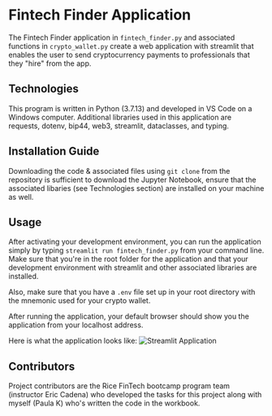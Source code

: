 # Fintech Finder Application

The Fintech Finder application in `fintech_finder.py` and associated functions in `crypto_wallet.py` create a web application with streamlit that enables the user to send cryptocurrency payments to professionals that they "hire" from the app.  

## Technologies

This program is written in Python (3.7.13) and developed in VS Code on a Windows computer. Additional libraries used in this application are requests, dotenv, bip44, web3, streamlit, dataclasses, and typing.

## Installation Guide

Downloading the code & associated files using `git clone` from the repository is sufficient to download the Jupyter Notebook, ensure that the associated libaries (see Technologies section) are installed on your machine as well.  

## Usage

After activating your development environment, you can run the application simply by typing `streamlit run fintech_finder.py` from your command line. Make sure that you're in the root folder for the application and that your development environment with streamlit and other associated libraries are installed. 

Also, make sure that you have a `.env` file set up in your root directory with the mnemonic used for your crypto wallet. 

After running the application, your default browser should show you the application from your localhost address.

Here is what the application looks like: 
![Streamlit Application](Successful_Transaction.PNG)

## Contributors

Project contributors are the Rice FinTech bootcamp program team (instructor Eric Cadena) who developed the tasks for this project along with myself (Paula K) who's written the code in the workbook.
